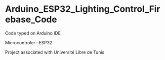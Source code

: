 # Arduino_ESP32_Lighting_Control_Firebase_Code
Code typed on Arduino IDE 

Microcontroler : ESP32

Project associated with Université Libre de Tunis 
